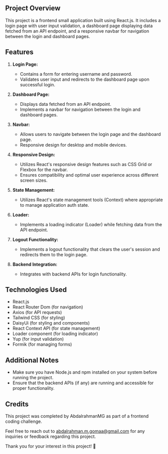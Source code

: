 ## Project Overview

This project is a frontend small application built using React.js. It includes a login page with user input validation, a dashboard page displaying data fetched from an API endpoint, and a responsive navbar for navigation between the login and dashboard pages.

## Features

1. **Login Page:**
   - Contains a form for entering username and password.
   - Validates user input and redirects to the dashboard page upon successful login.

2. **Dashboard Page:**
   - Displays data fetched from an API endpoint.
   - Implements a navbar for navigation between the login and dashboard pages.

3. **Navbar:**
   - Allows users to navigate between the login page and the dashboard page.
   - Responsive design for desktop and mobile devices.

4. **Responsive Design:**
   - Utilizes React's responsive design features such as CSS Grid or Flexbox for the navbar.
   - Ensures compatibility and optimal user experience across different screen sizes.

5. **State Management:**
   - Utilizes React's state management tools (Context) where appropriate to manage application auth state.
   
6. **Loader:**
   - Implements a loading indicator (Loader) while fetching data from the API endpoint.

7. **Logout Functionality:**
   - Implements a logout functionality that clears the user's session and redirects them to the login page.

8. **Backend Integration:**
   - Integrates with backend APIs for login functionality.

## Technologies Used

- React.js
- React Router Dom (for navigation)
- Axios (for API requests)
- Tailwind CSS (for styling)
- DaisyUi (for styling and components)
- React Context API (for state management)
- Loader component (for loading indicator)
- Yup (for input validation)
- Formik (for managing forms)

## Additional Notes

- Make sure you have Node.js and npm installed on your system before running the project.
- Ensure that the backend APIs (if any) are running and accessible for proper functionality.

## Credits

This project was completed by AbdalrahmanMG as part of a frontend coding challenge.

Feel free to reach out to abdalrahman.m.gomaa@gmail.com for any inquiries or feedback regarding this project. 

Thank you for your interest in this project! 🚀